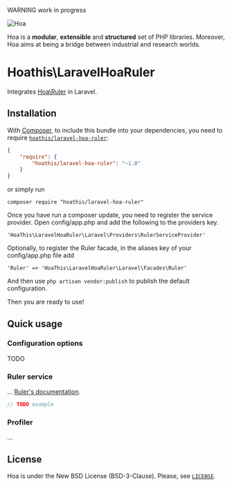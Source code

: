 WARNING work in progress

![Hoa](http://static.hoa-project.net/Image/Hoa_small.png)

Hoa is a **modular**, **extensible** and **structured** set of PHP libraries.
Moreover, Hoa aims at being a bridge between industrial and research worlds.

# Hoathis\LaravelHoaRuler

Integrates [Hoa\Ruler](https://github.com/hoaproject/Ruler) in Laravel.

## Installation

With [Composer](http://getcomposer.org/), to include this bundle into your
dependencies, you need to require
[`hoathis/laravel-hoa-ruler`](https://packagist.org/packages/hoathis/laravel-hoa-ruler):

```json
{
    "require": {
        "hoathis/laravel-hoa-ruler": "~1.0"
    }
}
```

or simply run

	composer require "hoathis/laravel-hoa-ruler"


Once you have run a composer update, you need to register the service provider. Open config/app.php and add the following to the providers key.

	'HoaThis\LaravelHoaRuler\Laravel\Providers\RulerServiceProvider'

Optionally, to register the Ruler facade, in the aliases key of your config/app.php file add

	'Ruler' => 'HoaThis\LaravelHoaRuler\Laravel\Facades\Ruler'

And then use ```php artisan vendor:publish``` to publish the default configuration.

Then you are ready to use!

## Quick usage

### Configuration options

TODO

### Ruler service

... [Ruler's documentation](http://hoa-project.net/Literature/Hack/Ruler.html).

```php
// TODO example
```

### Profiler
...

## License

Hoa is under the New BSD License (BSD-3-Clause). Please, see
[`LICENSE`](http://hoa-project.net/LICENSE).
